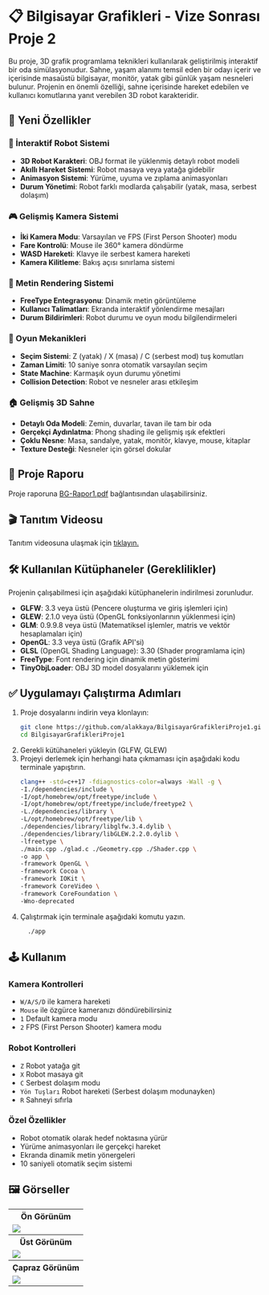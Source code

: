 # 📋 Bilgisayar Grafikleri - Vize Sonrası Proje 2

Bu proje, 3D grafik programlama teknikleri kullanılarak geliştirilmiş interaktif bir oda simülasyonudur. Sahne, yaşam alanımı temsil eden bir odayı içerir ve içerisinde masaüstü bilgisayar, monitör, yatak gibi günlük yaşam nesneleri bulunur. Projenin en önemli özelliği, sahne içerisinde hareket edebilen ve kullanıcı komutlarına yanıt verebilen 3D robot karakteridir.

## 🚀 Yeni Özellikler

### 🤖 İnteraktif Robot Sistemi

- **3D Robot Karakteri**: OBJ format ile yüklenmiş detaylı robot modeli
- **Akıllı Hareket Sistemi**: Robot masaya veya yatağa gidebilir
- **Animasyon Sistemi**: Yürüme, uyuma ve zıplama animasyonları
- **Durum Yönetimi**: Robot farklı modlarda çalışabilir (yatak, masa, serbest dolaşım)

### 🎮 Gelişmiş Kamera Sistemi

- **İki Kamera Modu**: Varsayılan ve FPS (First Person Shooter) modu
- **Fare Kontrolü**: Mouse ile 360° kamera döndürme
- **WASD Hareketi**: Klavye ile serbest kamera hareketi
- **Kamera Kilitleme**: Bakış açısı sınırlama sistemi

### 💬 Metin Rendering Sistemi

- **FreeType Entegrasyonu**: Dinamik metin görüntüleme
- **Kullanıcı Talimatları**: Ekranda interaktif yönlendirme mesajları
- **Durum Bildirimleri**: Robot durumu ve oyun modu bilgilendirmeleri

### 🎯 Oyun Mekanikleri

- **Seçim Sistemi**: Z (yatak) / X (masa) / C (serbest mod) tuş komutları
- **Zaman Limiti**: 10 saniye sonra otomatik varsayılan seçim
- **State Machine**: Karmaşık oyun durumu yönetimi
- **Collision Detection**: Robot ve nesneler arası etkileşim

### 🏠 Gelişmiş 3D Sahne

- **Detaylı Oda Modeli**: Zemin, duvarlar, tavan ile tam bir oda
- **Gerçekçi Aydınlatma**: Phong shading ile gelişmiş ışık efektleri
- **Çoklu Nesne**: Masa, sandalye, yatak, monitör, klavye, mouse, kitaplar
- **Texture Desteği**: Nesneler için görsel dokular

## 📑 Proje Raporu

Proje raporuna [BG-Rapor1.pdf](./BG-Rapor1.pdf) bağlantısından ulaşabilirsiniz.

## 🎬 Tanıtım Videosu

Tanıtım videosuna ulaşmak için [tıklayın.](https://youtu.be/fZrfbLcKuJM?si=WhfK7fwuLF3sLP3G)

## 🛠 Kullanılan Kütüphaneler (Gereklilikler)

Projenin çalışabilmesi için aşağıdaki kütüphanelerin indirilmesi zorunludur.

- **GLFW**: 3.3 veya üstü (Pencere oluşturma ve giriş işlemleri için)
- **GLEW**: 2.1.0 veya üstü (OpenGL fonksiyonlarının yüklenmesi için)
- **GLM**: 0.9.9.8 veya üstü (Matematiksel işlemler, matris ve vektör hesaplamaları için)
- **OpenGL**: 3.3 veya üstü (Grafik API'si)
- **GLSL** (OpenGL Shading Language): 3.30 (Shader programlama için)
- **FreeType**: Font rendering için dinamik metin gösterimi
- **TinyObjLoader**: OBJ 3D model dosyalarını yüklemek için

## ✅ Uygulamayı Çalıştırma Adımları

1. Proje dosyalarını indirin veya klonlayın:
   ```bash
   git clone https://github.com/alakkaya/BilgisayarGrafikleriProje1.git
   cd BilgisayarGrafikleriProje1
   ```
2. Gerekli kütühaneleri yükleyin (GLFW, GLEW)
3. Projeyi derlemek için herhangi hata çıkmaması için aşağıdaki kodu terminale yapıştırın.
   ```bash
   clang++ -std=c++17 -fdiagnostics-color=always -Wall -g \
   -I./dependencies/include \
   -I/opt/homebrew/opt/freetype/include \
   -I/opt/homebrew/opt/freetype/include/freetype2 \
   -L./dependencies/library \
   -L/opt/homebrew/opt/freetype/lib \
   ./dependencies/library/libglfw.3.4.dylib \
   ./dependencies/library/libGLEW.2.2.0.dylib \
   -lfreetype \
   ./main.cpp ./glad.c ./Geometry.cpp ./Shader.cpp \
   -o app \
   -framework OpenGL \
   -framework Cocoa \
   -framework IOKit \
   -framework CoreVideo \
   -framework CoreFoundation \
   -Wno-deprecated
   ```
4. Çalıştırmak için terminale aşağıdaki komutu yazın.
   ```bash
     ./app
   ```

## 🕹️ Kullanım

### Kamera Kontrolleri

- `W/A/S/D` ile kamera hareketi
- `Mouse` ile özgürce kameranızı döndürebilirsiniz
- `1` Default kamera modu
- `2` FPS (First Person Shooter) kamera modu

### Robot Kontrolleri

- `Z` Robot yatağa git
- `X` Robot masaya git
- `C` Serbest dolaşım modu
- `Yön Tuşları` Robot hareketi (Serbest dolaşım modunayken)
- `R` Sahneyi sıfırla

### Özel Özellikler

- Robot otomatik olarak hedef noktasına yürür
- Yürüme animasyonları ile gerçekçi hareket
- Ekranda dinamik metin yönergeleri
- 10 saniyeli otomatik seçim sistemi

## 🖼️ Görseller

<table>
        <tr>
            <th>Ön Görünüm</th>
        </tr>
        <tr>
            <td><img src="https://github.com/user-attachments/assets/25e64573-b54b-40c7-b090-8d9a3a3fc313" ></td>
        </tr>
        <tr>
            <th>Üst Görünüm</th>
        </tr>
        <tr>
            <td><img src="https://github.com/user-attachments/assets/a4a89f6a-ff82-4a27-a920-c3989cd9a5df" ></td>
        </tr>
        <tr>
            <th>Çapraz Görünüm</th>
        </tr>
        <tr>
            <td><img src="https://github.com/user-attachments/assets/95858b77-0486-480f-b6b9-bad82a717d57" ></td>
        </tr>
    </table>
